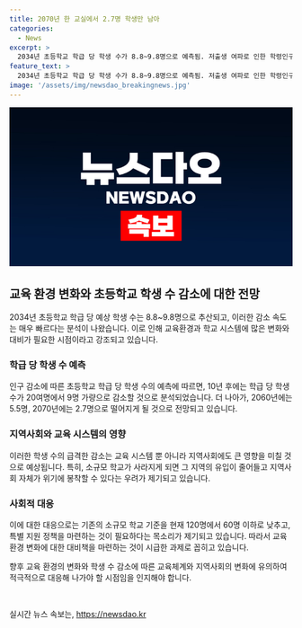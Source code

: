```yaml
---
title: 2070년 한 교실에서 2.7명 학생만 남아
categories:
  - News
excerpt: >
  2034년 초등학교 학급 당 학생 수가 8.8~9.8명으로 예측됨. 저출생 여파로 인한 학령인구 붕괴 현상 심각. 고 한 교육 전문가는 현재 속도로 유지된다면 모든 시스템이 무너질 수 있다며 사전 대책이 필요라고 경고. 소규모 지역 학교폐교로 지역 사라질 우려. 해당 전문가는 소규모 학교 기준을 낮추고 특별 지원법 마련해야 한다고 강조.
feature_text: >
  2034년 초등학교 학급 당 학생 수가 8.8~9.8명으로 예측됨. 저출생 여파로 인한 학령인구 붕괴 현상 심각. 고 한 교육 전문가는 현재 속도로 유지된다면 모든 시스템이 무너질 수 있다며 사전 대책이 필요라고 경고. 소규모 지역 학교폐교로 지역 사라질 우려. 해당 전문가는 소규모 학교 기준을 낮추고 특별 지원법 마련해야 한다고 강조.
image: '/assets/img/newsdao_breakingnews.jpg'
---
```


<p><img src="/assets/img/newsdao_breakingnews.jpg" alt="bookingtag 속보" /></p>

<h2 data-ke-size="size26">교육 환경 변화와 초등학교 학생 수 감소에 대한 전망</h2>

<p>2034년 초등학교 학급 당 예상 학생 수는 8.8~9.8명으로 추산되고, 이러한 감소 속도는 매우 빠르다는 분석이 나왔습니다. 이로 인해 교육환경과 학교 시스템에 많은 변화와 대비가 필요한 시점이라고 강조되고 있습니다.</p>

<h3>학급 당 학생 수 예측</h3>

<p>인구 감소에 따른 초등학교 학급 당 학생 수의 예측에 따르면, 10년 후에는 학급 당 학생 수가 20여명에서 9명 가량으로 감소할 것으로 분석되었습니다. 더 나아가, 2060년에는 5.5명, 2070년에는 2.7명으로 떨어지게 될 것으로 전망되고 있습니다.</p>

<h3>지역사회와 교육 시스템의 영향</h3>

<p>이러한 학생 수의 급격한 감소는 교육 시스템 뿐 아니라 지역사회에도 큰 영향을 미칠 것으로 예상됩니다. 특히, 소규모 학교가 사라지게 되면 그 지역의 유입이 줄어들고 지역사회 자체가 위기에 봉착할 수 있다는 우려가 제기되고 있습니다.</p>

<h3>사회적 대응</h3>

<p>이에 대한 대응으로는 기존의 소규모 학교 기준을 현재 120명에서 60명 이하로 낮추고, 특별 지원 정책을 마련하는 것이 필요하다는 목소리가 제기되고 있습니다. 따라서 교육 환경 변화에 대한 대비책을 마련하는 것이 시급한 과제로 꼽히고 있습니다.</p>

<p>향후 교육 환경의 변화와 학생 수 감소에 따른 교육체계와 지역사회의 변화에 유의하여 적극적으로 대응해 나가야 할 시점임을 인지해야 합니다. </p>

<p data-ke-size="size16">&nbsp;</p>
실시간 뉴스 속보는, <a href="https://newsdao.kr" rel="dofollow">https://newsdao.kr</a>


